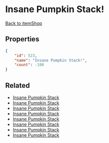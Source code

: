 # Insane Pumpkin Stack!

<no description available>

[Back to itemShop](../item-shops.md)

## Properties

```json
{
    "id": 523,
    "name": "Insane Pumpkin Stack!",
    "count": -100
}
```

## Related

- [Insane Pumpkin Stack](../items/16613-insane-pumpkin-stack.md)
- [Insane Pumpkin Stack](../items/16614-insane-pumpkin-stack.md)
- [Insane Pumpkin Stack](../items/16615-insane-pumpkin-stack.md)
- [Insane Pumpkin Stack](../items/16616-insane-pumpkin-stack.md)
- [Insane Pumpkin Stack](../items/16617-insane-pumpkin-stack.md)
- [Insane Pumpkin Stack](../items/16618-insane-pumpkin-stack.md)
- [Insane Pumpkin Stack](../items/16619-insane-pumpkin-stack.md)
- [Insane Pumpkin Stack](../items/16620-insane-pumpkin-stack.md)

